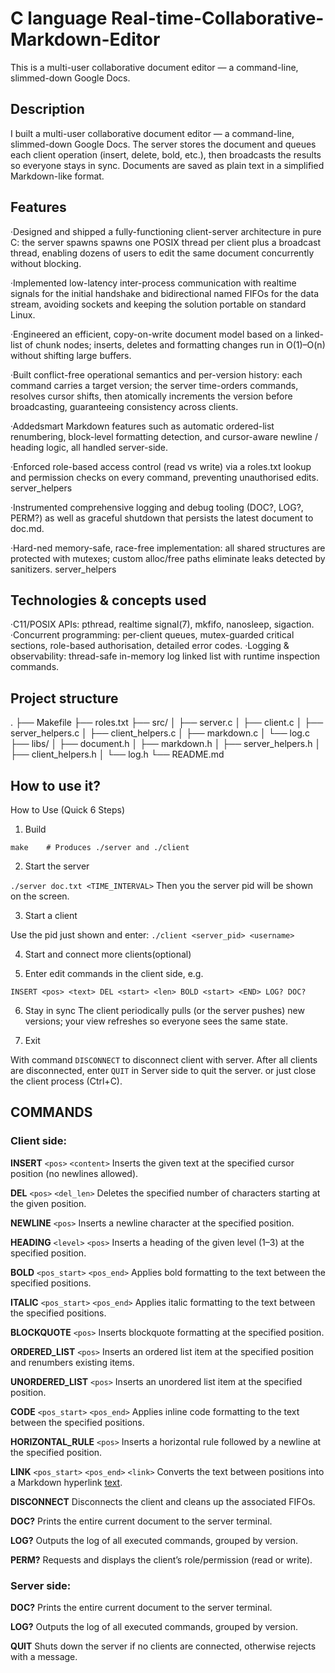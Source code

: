 # C language Real-time-Collaborative-Markdown-Editor
This is a multi-user collaborative document editor — a command-line, slimmed-down Google Docs.

## Description

I built a multi-user collaborative document editor — a command-line, slimmed-down Google Docs. The server stores the document and queues each client operation (insert, delete, bold, etc.), then broadcasts the results so everyone stays in sync. Documents are saved as plain text in a simplified Markdown-like format.

## Features
 ·Designed and shipped a fully-functioning client-server architecture in pure C: the server
 spawns spawns one POSIX thread per client plus a broadcast thread, enabling dozens of
 users to edit the same document concurrently without blocking.
 
 ·Implemented low-latency inter-process communication with realtime signals for the initial
 handshake and bidirectional named FIFOs for the data stream, avoiding sockets and keeping
 the solution portable on standard Linux.
 
 ·Engineered an efficient, copy-on-write document model based on a linked-list of chunk
 nodes; inserts, deletes and formatting changes run in O(1)–O(n) without shifting large
 buffers.
 
 ·Built conflict-free operational semantics and per-version history: each command carries a
 target version; the server time-orders commands, resolves cursor shifts, then atomically
 increments the version before broadcasting, guaranteeing consistency across clients.
 
 ·Addedsmart Markdown features such as automatic ordered-list renumbering, block-level
 formatting detection, and cursor-aware newline / heading logic, all handled server-side.
 
 ·Enforced role-based access control (read vs write) via a roles.txt lookup and permission
 checks on every command, preventing unauthorised edits. server_helpers
 
 ·Instrumented comprehensive logging and debug tooling (DOC?, LOG?, PERM?) as well as
 graceful shutdown that persists the latest document to doc.md.
 
 ·Hard-ned memory-safe, race-free implementation: all shared structures are protected with
 mutexes; custom alloc/free paths eliminate leaks detected by sanitizers. server_helpers
 
 ## Technologies & concepts used
 
 ·C11/POSIX APIs: pthread, realtime signal(7), mkfifo, nanosleep, sigaction.
 ·Concurrent programming: per-client queues, mutex-guarded critical sections,
role-based authorisation, detailed error codes.
 ·Logging & observability: thread-safe in-memory log linked list with runtime
 inspection commands.

## Project structure

.
├── Makefile
├── roles.txt
├── src/
│   ├── server.c
│   ├── client.c
│   ├── server_helpers.c
│   ├── client_helpers.c
│   ├── markdown.c
│   └── log.c
├── libs/
│   ├── document.h
│   ├── markdown.h
│   ├── server_helpers.h
│   ├── client_helpers.h
│   └── log.h
└── README.md


 ## How to use it?

 How to Use (Quick 6 Steps)
1. Build

`make    # Produces ./server and ./client`

2. Start the server

`./server doc.txt <TIME_INTERVAL>`
Then you the server pid will be shown on the screen.

3. Start a client

Use the pid just shown and enter:
`./client <server_pid> <username>`

4. Start and connect more clients(optional)

5. Enter edit commands in the client side, e.g.

`INSERT <pos> <text>
DEL <start> <len>
BOLD <start> <END>
LOG?
DOC?`

6. Stay in sync
The client periodically pulls (or the server pushes) new versions; your view refreshes so everyone sees the same state.

7. Exit

With command `DISCONNECT` to disconnect client with server.
After all clients are disconnected, enter `QUIT` in Server side to quit the server.
or just close the client process (Ctrl+C).

## COMMANDS

### Client side:
**INSERT** `<pos>` `<content>`
Inserts the given text at the specified cursor position (no newlines allowed).

**DEL** `<pos>` `<del_len>`
Deletes the specified number of characters starting at the given position.

**NEWLINE** `<pos>`
Inserts a newline character at the specified position.

**HEADING** `<level>` `<pos>`
Inserts a heading of the given level (1–3) at the specified position.

**BOLD** `<pos_start>` `<pos_end>`
Applies bold formatting to the text between the specified positions.

**ITALIC** `<pos_start>` `<pos_end>`
Applies italic formatting to the text between the specified positions.

**BLOCKQUOTE** `<pos>`
Inserts blockquote formatting at the specified position.

**ORDERED_LIST** `<pos>`
Inserts an ordered list item at the specified position and renumbers existing items.

**UNORDERED_LIST** `<pos>`
Inserts an unordered list item at the specified position.

**CODE** `<pos_start>` `<pos_end>`
Applies inline code formatting to the text between the specified positions.

**HORIZONTAL_RULE** `<pos>`
Inserts a horizontal rule followed by a newline at the specified position.

**LINK** `<pos_start>` `<pos_end>` `<link>`
Converts the text between positions into a Markdown hyperlink [text](link).

**DISCONNECT**
Disconnects the client and cleans up the associated FIFOs.

**DOC?**
Prints the entire current document to the server terminal.

**LOG?**
Outputs the log of all executed commands, grouped by version.

**PERM?**
Requests and displays the client’s role/permission (read or write).

### Server side:

**DOC?**
Prints the entire current document to the server terminal.

**LOG?**
Outputs the log of all executed commands, grouped by version.

**QUIT**
Shuts down the server if no clients are connected, otherwise rejects with a message.
 
